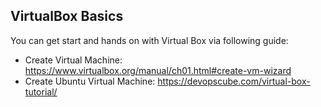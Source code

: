 ## VirtualBox Basics
You can get start and hands on with Virtual Box via following guide:
- Create Virtual Machine: https://www.virtualbox.org/manual/ch01.html#create-vm-wizard
- Create Ubuntu Virtual Machine: https://devopscube.com/virtual-box-tutorial/

